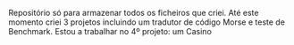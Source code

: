 Repositório só para armazenar todos os ficheiros que criei. 
Até este momento criei 3 projetos incluindo um tradutor de código Morse e teste de Benchmark. Estou a trabalhar no 4º projeto: um Casino
